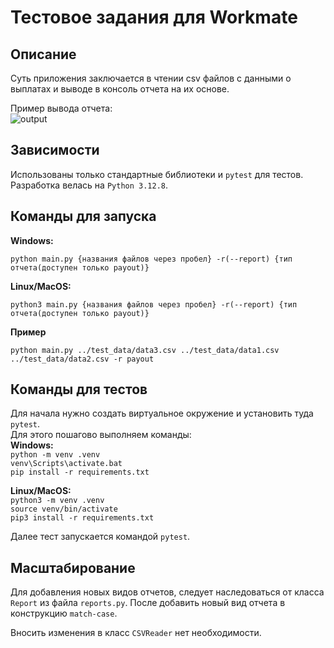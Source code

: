 # Тестовое задания для Workmate

## Описание
Суть приложения заключается в чтении csv файлов с данными о выплатах и выводе в консоль отчета на их основе.  

Пример вывода отчета:  
![output](https://github.com/user-attachments/assets/a97c1f55-c9b0-4593-bbf7-afe85b78c7a2)

## Зависимости
Использованы только стандартные библиотеки и `pytest` для тестов. Разработка велась на `Python 3.12.8`.

## Команды для запуска  
**Windows:**
```
python main.py {названия файлов через пробел} -r(--report) {тип отчета(доступен только payout)}
```

**Linux/MacOS:**
```
python3 main.py {названия файлов через пробел} -r(--report) {тип отчета(доступен только payout)}
```

**Пример**
```
python main.py ../test_data/data3.csv ../test_data/data1.csv ../test_data/data2.csv -r payout
```

## Команды для тестов  
Для начала нужно создать виртуальное окружение и установить туда `pytest`.  
Для этого пошагово выполняем команды:  
**Windows:**  
`python -m venv .venv`  
`venv\Scripts\activate.bat`  
`pip install -r requirements.txt`  

**Linux/MacOS:**  
`python3 -m venv .venv`  
`source venv/bin/activate`  
`pip3 install -r requirements.txt`  

Далее тест запускается командой `pytest`.

## Масштабирование
Для добавления новых видов отчетов, следует наследоваться от класса `Report` из файла `reports.py`. После добавить новый вид отчета в конструкцию `match-case`.

Вносить изменения в класс `CSVReader` нет необходимости.
